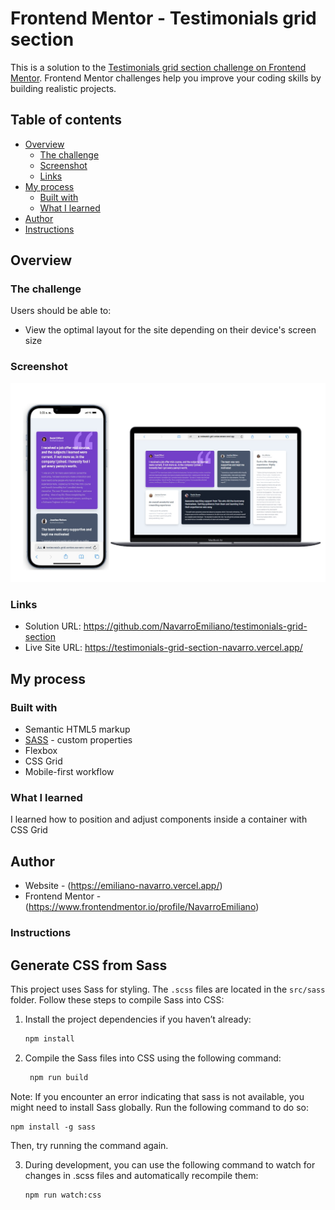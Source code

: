 # Frontend Mentor - Testimonials grid section
This is a solution to the [Testimonials grid section challenge on Frontend Mentor](https://www.frontendmentor.io/challenges/testimonials-grid-section-Nnw6J7Un7). Frontend Mentor challenges help you improve your coding skills by building realistic projects. 

## Table of contents

- [Overview](#overview)
  - [The challenge](#the-challenge)
  - [Screenshot](#screenshot)
  - [Links](#links)
- [My process](#my-process)
  - [Built with](#built-with)
  - [What I learned](#what-i-learned)
- [Author](#author)
- [Instructions](#instructions)



## Overview

### The challenge

Users should be able to:

- View the optimal layout for the site depending on their device's screen size

### Screenshot

![](./public/images/screenshot.jpg)


### Links

- Solution URL: https://github.com/NavarroEmiliano/testimonials-grid-section
- Live Site URL: https://testimonials-grid-section-navarro.vercel.app/

## My process

### Built with

- Semantic HTML5 markup
- [SASS](https://sass-lang.com/) - custom properties
- Flexbox
- CSS Grid
- Mobile-first workflow


### What I learned

I learned how to position and adjust components inside a container with CSS Grid 



## Author

- Website - (https://emiliano-navarro.vercel.app/)
- Frontend Mentor - (https://www.frontendmentor.io/profile/NavarroEmiliano)


### Instructions

## Generate CSS from Sass

This project uses Sass for styling. The `.scss` files are located in the `src/sass` folder. Follow these steps to compile Sass into CSS:

1. Install the project dependencies if you haven’t already:
   ```bash
   npm install

2. Compile the Sass files into CSS using the following command:
   ```bash
    npm run build

Note: If you encounter an error indicating that sass is not available, you might need to install Sass globally. 
Run the following command to do so:

    npm install -g sass

Then, try running the command again.

3. During development, you can use the following command to watch for changes in .scss files and automatically recompile them:
    ```bash
    npm run watch:css
